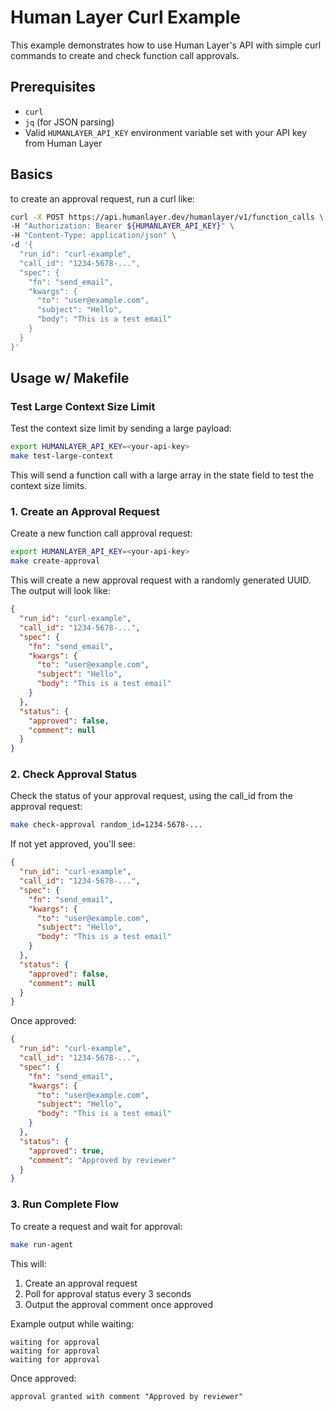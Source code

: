 # Human Layer Curl Example

This example demonstrates how to use Human Layer's API with simple curl commands to create and check function call approvals.

## Prerequisites

- `curl`
- `jq` (for JSON parsing)
- Valid `HUMANLAYER_API_KEY` environment variable set with your API key from Human Layer

## Basics

to create an approval request, run a curl like:

```bash
curl -X POST https://api.humanlayer.dev/humanlayer/v1/function_calls \
-H "Authorization: Bearer ${HUMANLAYER_API_KEY}" \
-H "Content-Type: application/json" \
-d '{
  "run_id": "curl-example",
  "call_id": "1234-5678-...",
  "spec": {
    "fn": "send_email",
    "kwargs": {
      "to": "user@example.com",
      "subject": "Hello",
      "body": "This is a test email"
    }
  }
}'
```

## Usage w/ Makefile

### Test Large Context Size Limit

Test the context size limit by sending a large payload:

```bash
export HUMANLAYER_API_KEY=<your-api-key>
make test-large-context
```

This will send a function call with a large array in the state field to test the context size limits.

### 1. Create an Approval Request

Create a new function call approval request:

```bash
export HUMANLAYER_API_KEY=<your-api-key>
make create-approval
```

This will create a new approval request with a randomly generated UUID. The output will look like:

```json
{
  "run_id": "curl-example",
  "call_id": "1234-5678-...",
  "spec": {
    "fn": "send_email",
    "kwargs": {
      "to": "user@example.com",
      "subject": "Hello",
      "body": "This is a test email"
    }
  },
  "status": {
    "approved": false,
    "comment": null
  }
}
```

### 2. Check Approval Status

Check the status of your approval request, using the call_id from the approval request:

```bash
make check-approval random_id=1234-5678-...
```

If not yet approved, you'll see:

```json
{
  "run_id": "curl-example",
  "call_id": "1234-5678-...",
  "spec": {
    "fn": "send_email",
    "kwargs": {
      "to": "user@example.com",
      "subject": "Hello",
      "body": "This is a test email"
    }
  },
  "status": {
    "approved": false,
    "comment": null
  }
}
```

Once approved:

```json
{
  "run_id": "curl-example",
  "call_id": "1234-5678-...",
  "spec": {
    "fn": "send_email",
    "kwargs": {
      "to": "user@example.com",
      "subject": "Hello",
      "body": "This is a test email"
    }
  },
  "status": {
    "approved": true,
    "comment": "Approved by reviewer"
  }
}
```

### 3. Run Complete Flow

To create a request and wait for approval:

```bash
make run-agent
```

This will:

1. Create an approval request
2. Poll for approval status every 3 seconds
3. Output the approval comment once approved

Example output while waiting:

```
waiting for approval
waiting for approval
waiting for approval
```

Once approved:

```
approval granted with comment "Approved by reviewer"
```

